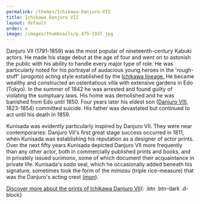 ```yaml
---
permalink: /themes/Ichikawa-Danjuro-VII
title: Ichikawa Danjuro VII
layout: default
order: e
image: /images/thumbnails/p.475-1937.jpg
---
```

Danjuro VII (1791-1859) was the most popular of nineteenth-century Kabuki actors. He made his stage debut at the age of four and went on to astonish the public with his ability to handle every major type of role. He was particularly noted for his portrayal of audacious young heroes in the 'rough-stuff' (_aragoto_) acting style established by the [Ichikawa lineage.](/themes/actors-names-and-crests) He became wealthy and constructed an ostentatious villa with extensive gardens in Edo (Tokyo). In the summer of 1842 he was arrested and found guilty of violating the sumptuary laws. His home was demolished and he was banished from Edo until 1850. Four years later his eldest son ([Danjuro VIII](/exhibition/group-12), 1823-1854) committed suicide. His father was devastated but continued to act until his death in 1859.  

Kunisada was evidently particularly inspired by Danjuro VII. They were near contemporaries: Danjuro VII's first great stage success occurred in 1811, when Kunisada was establishing his reputation as a designer of actor prints. Over the next fifty years Kunisada depicted Danjuro VII more frequently than any other actor, both in commercially published prints and books, and in privately issued surimono, some of which document their acquaintance in private life. Kunisada's _sada_ seal, which he occasionally added beneath his signature, sometimes took the form of the _mimasu_
(triple rice-measure) that was the Danjuro's acting crest [(_mon_](/themes/actors-names-and-crests)).

[Discover more about the prints of Ichikawa Danjuro VII](/exhibition/group-8-part-3){: .btn .btn-dark .d-block}
